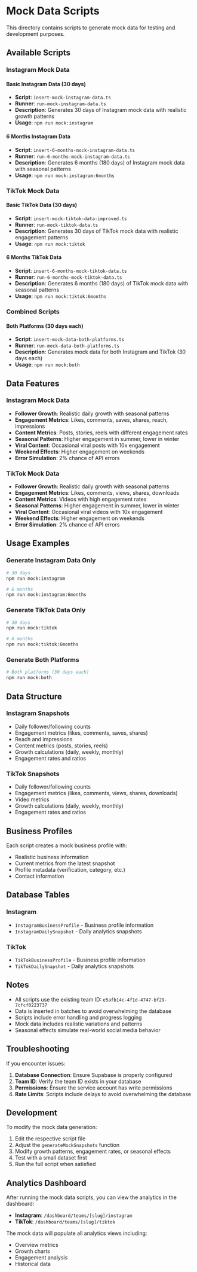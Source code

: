 # Mock Data Scripts

This directory contains scripts to generate mock data for testing and development purposes.

## Available Scripts

### Instagram Mock Data

#### Basic Instagram Data (30 days)
- **Script**: `insert-mock-instagram-data.ts`
- **Runner**: `run-mock-instagram-data.ts`
- **Description**: Generates 30 days of Instagram mock data with realistic growth patterns
- **Usage**: `npm run mock:instagram`

#### 6 Months Instagram Data
- **Script**: `insert-6-months-mock-instagram-data.ts`
- **Runner**: `run-6-months-mock-instagram-data.ts`
- **Description**: Generates 6 months (180 days) of Instagram mock data with seasonal patterns
- **Usage**: `npm run mock:instagram:6months`

### TikTok Mock Data

#### Basic TikTok Data (30 days)
- **Script**: `insert-mock-tiktok-data-improved.ts`
- **Runner**: `run-mock-tiktok-data.ts`
- **Description**: Generates 30 days of TikTok mock data with realistic engagement patterns
- **Usage**: `npm run mock:tiktok`

#### 6 Months TikTok Data
- **Script**: `insert-6-months-mock-tiktok-data.ts`
- **Runner**: `run-6-months-mock-tiktok-data.ts`
- **Description**: Generates 6 months (180 days) of TikTok mock data with seasonal patterns
- **Usage**: `npm run mock:tiktok:6months`

### Combined Scripts

#### Both Platforms (30 days each)
- **Script**: `insert-mock-data-both-platforms.ts`
- **Runner**: `run-mock-data-both-platforms.ts`
- **Description**: Generates mock data for both Instagram and TikTok (30 days each)
- **Usage**: `npm run mock:both`

## Data Features

### Instagram Mock Data
- **Follower Growth**: Realistic daily growth with seasonal patterns
- **Engagement Metrics**: Likes, comments, saves, shares, reach, impressions
- **Content Metrics**: Posts, stories, reels with different engagement rates
- **Seasonal Patterns**: Higher engagement in summer, lower in winter
- **Viral Content**: Occasional viral posts with 10x engagement
- **Weekend Effects**: Higher engagement on weekends
- **Error Simulation**: 2% chance of API errors

### TikTok Mock Data
- **Follower Growth**: Realistic daily growth with seasonal patterns
- **Engagement Metrics**: Likes, comments, views, shares, downloads
- **Content Metrics**: Videos with high engagement rates
- **Seasonal Patterns**: Higher engagement in summer, lower in winter
- **Viral Content**: Occasional viral videos with 10x engagement
- **Weekend Effects**: Higher engagement on weekends
- **Error Simulation**: 2% chance of API errors

## Usage Examples

### Generate Instagram Data Only
```bash
# 30 days
npm run mock:instagram

# 6 months
npm run mock:instagram:6months
```

### Generate TikTok Data Only
```bash
# 30 days
npm run mock:tiktok

# 6 months
npm run mock:tiktok:6months
```

### Generate Both Platforms
```bash
# Both platforms (30 days each)
npm run mock:both
```

## Data Structure

### Instagram Snapshots
- Daily follower/following counts
- Engagement metrics (likes, comments, saves, shares)
- Reach and impressions
- Content metrics (posts, stories, reels)
- Growth calculations (daily, weekly, monthly)
- Engagement rates and ratios

### TikTok Snapshots
- Daily follower/following counts
- Engagement metrics (likes, comments, views, shares, downloads)
- Video metrics
- Growth calculations (daily, weekly, monthly)
- Engagement rates and ratios

## Business Profiles

Each script creates a mock business profile with:
- Realistic business information
- Current metrics from the latest snapshot
- Profile metadata (verification, category, etc.)
- Contact information

## Database Tables

### Instagram
- `InstagramBusinessProfile` - Business profile information
- `InstagramDailySnapshot` - Daily analytics snapshots

### TikTok
- `TikTokBusinessProfile` - Business profile information
- `TikTokDailySnapshot` - Daily analytics snapshots

## Notes

- All scripts use the existing team ID: `e5afb14c-4f1d-4747-bf29-7cfcf0223737`
- Data is inserted in batches to avoid overwhelming the database
- Scripts include error handling and progress logging
- Mock data includes realistic variations and patterns
- Seasonal effects simulate real-world social media behavior

## Troubleshooting

If you encounter issues:

1. **Database Connection**: Ensure Supabase is properly configured
2. **Team ID**: Verify the team ID exists in your database
3. **Permissions**: Ensure the service account has write permissions
4. **Rate Limits**: Scripts include delays to avoid overwhelming the database

## Development

To modify the mock data generation:

1. Edit the respective script file
2. Adjust the `generateMockSnapshots` function
3. Modify growth patterns, engagement rates, or seasonal effects
4. Test with a small dataset first
5. Run the full script when satisfied

## Analytics Dashboard

After running the mock data scripts, you can view the analytics in the dashboard:

- **Instagram**: `/dashboard/teams/[slug]/instagram`
- **TikTok**: `/dashboard/teams/[slug]/tiktok`

The mock data will populate all analytics views including:
- Overview metrics
- Growth charts
- Engagement analysis
- Historical data
